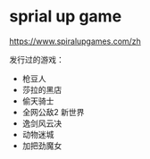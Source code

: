 
# sprial up game

https://www.spiralupgames.com/zh

发行过的游戏：
- 枪豆人
- 莎拉的黑店
- 偷天骑士
- 全网公敌2 新世界
- 逸剑风云决
- 动物迷城
- 加把劲魔女

